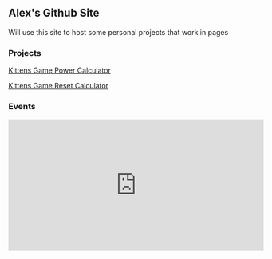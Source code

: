 ## Alex's Github Site

Will use this site to host some personal projects that work in pages

### Projects

[Kittens Game Power Calculator](https://alexporter7.github.io/kg-projects/power-calc.html)

[Kittens Game Reset Calculator](https://alexporter7.github.io/kg-projects/reset-calc/reset-calc.html)

### Events

<iframe width="512" height="264" src="https://w2.countingdownto.com/6569181" frameborder="0"></iframe>